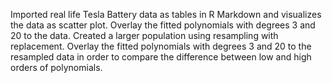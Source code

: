 Imported real life Tesla Battery data as tables in R Markdown and visualizes the data as scatter plot.
Overlay the fitted polynomials with degrees 3 and 20 to the data.
Created a larger population using resampling with replacement.
Overlay the fitted polynomials with degrees 3 and 20 to the resampled data in order to compare the difference between low and high orders of polynomials. 
